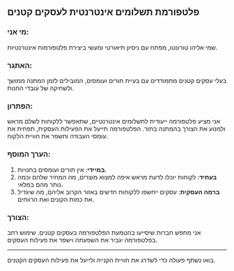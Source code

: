 ## פלטפורמת תשלומים אינטרנטית לעסקים קטנים

### מי אני:
שמי אליהו טורונטו, מפתח עם ניסיון תיאורטי ומעשי ביצירת פלטפורמות אינטרנטיות.

### האתגר:
בעלי עסקים קטנים מתמודדים עם בעיית תורים ועומסים, המובילים לזמן המתנה ממושך ולשחיקה של עובדי החנות.

### הפתרון:
אני מציע פלטפורמה ייעודית לתשלומים אינטרנטיים, שתאפשר ללקוחות לשלם מראש ולמנוע את הצורך בהמתנה בתור. הפלטפורמה תייעל את הפעילות העסקית, תפחית את עומסי העבודה ותשפר את חוויית הלקוח.

### הערך המוסף:
1. **במיידי**: אין תורים ועומסים בחנויות.
2. **בעתיד**: לקוחות יוכלו לדעת מראש איפה למצוא מוצרים, מה המחיר שלהם וכמה נותר מהם במלאי.
3. **ברמה העסקית**: עסקים ייחשפו ללקוחות חדשים באזור הקרוב אליהם, מה שיגדיל את כמות הקונים ואת הרווחים.

### הצורך:
אני מחפש חברות שיסייעו בהטמעת הפלטפורמה בעסקים קטנים. שימוש רחב בפלטפורמה יגביר את השפעתה וישפר את פעילות העסקים.

---

בואו נשתף פעולה כדי לשדרג את חוויית הקנייה ולייעל את פעילות העסקים הקטנים.
